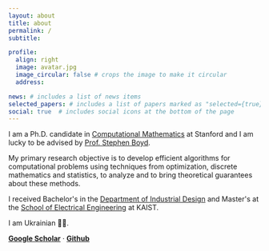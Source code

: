 ```yaml
---
layout: about
title: about
permalink: /
subtitle: 

profile:
  align: right
  image: avatar.jpg
  image_circular: false # crops the image to make it circular
  address: 

news: # includes a list of news items
selected_papers: # includes a list of papers marked as "selected={true}"
social: true  # includes social icons at the bottom of the page
---
```


I am a Ph.D. candidate in <a href="https://icme.stanford.edu" target="_blank">Computational Mathematics</a> at Stanford and I am lucky to be advised by <a href="https://stanford.edu/~boyd/" target="_blank">Prof. Stephen Boyd</a>. 


My primary research objective is to develop efficient algorithms for computational problems using techniques from optimization, discrete mathematics and statistics, to analyze and to bring theoretical guarantees about these methods.


I received Bachelor's in the <a
href="http://id.kaist.ac.kr/index.php?document_srl=21142&mid=rnews"
target="_blank">Department of Industrial Design</a> and Master's at the <a
href="https://ee.kaist.ac.kr/?language=en" target="_blank">School of Electrical
Engineering</a> at KAIST.


I am Ukrainian 💙💛.  


<strong><a href="https://scholar.google.com/citations?user={{ site.scholar_userid }}"
target="_blank" title="Google Scholar"> Google Scholar</a></strong>
<span class="contact-separator"> · </span>
<strong><a rel="noopener" href="https://github.com/{{ site.github_username }}"
target="_blank" title="GitHub"> Github</a></strong>